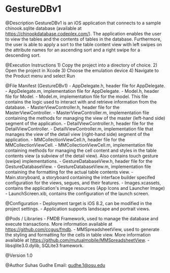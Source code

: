 # GestureDBv1
@Description
    GestureDBv1 is an iOS application that connects to a sample chinook.sqlite database (available at https://chinookdatabase.codeplex.com/). The application enables the user to view the tables and the contents of tables in the database. Furthermore, the user is able to apply a sort to the table content view with left swipes on the attribute names for an ascending sort and a right swipe for a descending sort. 

@Execution Instructions
	1) Copy the project into a directory of choice.
	2) Open the project in Xcode
	3) Choose the emulation device
	4) Navigate to the Product menu and select Run

@File Manifest (GestureDBv1)
    - AppDelegate.h, header file for AppDelegate.
    - AppDelegate.m, implementation file for AppDelegate.
    - Model.h, header file for Model.
    - Model.m, implementation file for the model. This file contains the logic used to interact with and retrieve information from the database.
    - MasterViewController.h, header file for the MasterViewController.
    - MasterViewController.m, implementation file containing the methods for managing the view of the master (left-hand side) segment of the application.
    - DetailViewController.h, header file for the DetailViewController.
    - DetailViewController.m, implementation file that manages the view of the detail view (right-hand side) segment of the application.
    - MMCollectionViewCell.h, header file for the MMCollectionViewCell.
    - MMCollectionViewCell.m, implementation file containing methods for managing the cell content and styles in the table contents view (a subview of the detail view). Also contains touch gesture (swipe) implementations.
    - GestureDatabaseView.h, header file for the GestureDatabaseView.
    - GestureDatabaseView.m, implementation file containing the formatting for the actual table contents view.
    - Main.storyboard, a storyboard containing the interface builder specifed configuration for the views, segues, and their features.
    - Images.xcassets, contains the application's image resources (App Icons and Launcher Image)
    - LaunchScreen.xib, contains the configuration of the launch screen.

@Configuration
	- Deployment target is iOS 8.2, can be modified in the project settings.
	- Application supports landscape and portrait views.
	
@Pods / Libraries
	- FMDB Framework, used to manage the database and execute transactions. More information available at https://github.com/ccgus/fmdb.
	- MMSpreadsheetView, used to generate the styling and formatting for the cells in table view. More information available at https://github.com/mutualmobile/MMSpreadsheetView.
	- libsqlite3.0.dylib, SQLite3 framework.

@Version
    1.0

@Author
    Suhas Gudhe
    Email: gudhe.1@osu.edu
